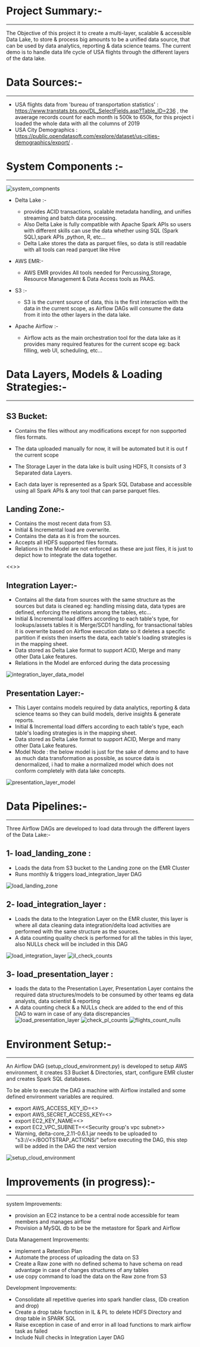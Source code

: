 # Project Summary:-
-----------------
The Objective of this project it to create a multi-layer, scalable & accessible Data Lake, to store & process big amounts to be a unified data source, that can be used by data analytics, reporting & data science teams.
The current demo is to handle data life cycle of USA flights through the different layers of the data lake.

# Data Sources:-
-----------------
- USA flights data from 'bureau of transportation statistics' : https://www.transtats.bts.gov/DL_SelectFields.asp?Table_ID=236 , the avaerage records count for each month is 500k to 650k, for this project i loaded the whole data with all the columns of 2019 
- USA City Demographics : https://public.opendatasoft.com/explore/dataset/us-cities-demographics/export/ .

# System Components :-
------------------------
![system_compnents](https://user-images.githubusercontent.com/20134836/85896142-3f4ced80-b7f8-11ea-8800-955e6c52f7a3.png)
- Delta Lake :-
    - provides ACID transactions, scalable metadata handling, and unifies streaming and batch data processing. 
    - Also Delta Lake is fully compatible with Apache Spark APIs so users with different skills can use the data whether using SQL (Spark SQL),spark APIs ,python, R, etc...
    - Delta Lake stores the data as parquet files, so data is still readable with all tools can read parquet like Hive 

- AWS EMR:-
    - AWS EMR provides All tools needed for Percussing,Storage, Resource Management & Data Access tools as PAAS.

- S3 :-
    - S3 is the current source of data, this is the first interaction with the data in the current scope, as Airflow DAGs will consume the data from it into the other layers in the data lake.
    
- Apache Airflow :-
    - Airflow acts as the main orchestration tool for the data lake as it provides many required features for the current scope eg: back filling, web UI, scheduling, etc...
    
# Data Layers, Models & Loading Strategies:-
------------------
S3 Bucket:
---------
- Contains the files without any modifications except for non supported files formats.
- The data uploaded manually for now, it will be automated but it is out f the current scope


- The Storage Layer in the data lake is built using HDFS, It consists of 3 Separated data Layers.
- Each data layer is represented as a Spark SQL Database and accessible using all Spark APIs & any tool that can parse parquet files.

Landing Zone:-
-------------
- Contains the most recent data from S3.
- Initial & Incremental load are overwrite.
- Contains the data as it is from the sources.
- Accepts all HDFS supported files formats.
- Relations in the Model are not enforced as these are just files, it is just to depict how to integrate the data together.

<<<attach model here>>>

Integration Layer:-
-------------
- Contains all the data from sources with the same structure as the sources but data is cleaned eg: handling missing data, data types are defined, enforcing the relations among the tables, etc...
- Initial & Incremental load differs according to each table's type, for lookups/assets tables it is Merge/SCD1 handling, for transactional tables it is overwrite based on Airflow execution date so it deletes a specific partition if exists then inserts the data, each table's loading strategies is in the mapping sheet.
- Data stored as Delta Lake format to support ACID, Merge and many other Data Lake features. 
- Relations in the Model are enforced during the data processing

![integration_layer_data_model](https://user-images.githubusercontent.com/20134836/85896258-702d2280-b7f8-11ea-9385-9cb9374adb5a.png)


Presentation Layer:-
-------------
- This Layer contains models required by data analytics, reporting & data science teams so they can build models, derive insights & generate reports.
- Initial & Incremental load differs according to each table's type, each table's loading strategies is in the mapping sheet.
- Data stored as Delta Lake format to support ACID, Merge and many other Data Lake features. 
- Model Node : the below model is just for the sake of demo and to have as much data transformation as possible, as source data is denormalized, i had to make a normalized model which does not conform completely with data lake concepts.

![presentation_layer_model](https://user-images.githubusercontent.com/20134836/85896312-8a670080-b7f8-11ea-95df-beee5c718a3b.png)

# Data Pipelines:-
---------------------------
Three Airflow DAGs are developed to load data through the different layers of the Data Lake:-

1- load_landing_zone : 
------------------------------
- Loads the data from S3 bucket to the Landing zone on the EMR Cluster
- Runs monthly & triggers load_integration_layer DAG

![load_landing_zone](https://user-images.githubusercontent.com/20134836/85896388-a79bcf00-b7f8-11ea-9b8e-3558ca3c22bb.PNG)

2- load_integration_layer : 
------------------------------
- Loads the data to the Integration Layer on the EMR cluster, this layer is where all data cleaning data integration/delta load activities are performed with the same structure as the sources.
- A data counting quality check is performed for all the tables in this layer, also NULLs check will be included in this DAG

![load_integration_layer](https://user-images.githubusercontent.com/20134836/85896423-b8e4db80-b7f8-11ea-9c37-0fc67263307d.PNG)
![il_check_counts](https://user-images.githubusercontent.com/20134836/85896450-c732f780-b7f8-11ea-9d37-063e4d9492b8.PNG "il_check_counts")

3- load_presentation_layer : 
------------------------------
- loads the data to the Presentation Layer, Presentation Layer contains the required data structures/models to be consumed by other teams eg data analysts, data scientist & reporting
- A data counting check & a NULLs check are added to the end of this DAG to warn in case of any data discrepancies
![load_presentation_layer](https://user-images.githubusercontent.com/20134836/85896474-d3b75000-b7f8-11ea-9892-01c1b74a0456.PNG)
![check_pl_counts](https://user-images.githubusercontent.com/20134836/85896500-e03ba880-b7f8-11ea-8b01-199a68666f78.PNG "check_pl_counts")
![flights_count_nulls](https://user-images.githubusercontent.com/20134836/85896534-eb8ed400-b7f8-11ea-859e-de2fe035532b.PNG "flights_count_nulls")

# Environment Setup:-
------------------
An Airflow DAG (setup_cloud_environment.py) is developed to setup AWS environment, it creates S3 Bucket & Directories, start, configure EMR cluster and creates Spark SQL databases.

To be able to execute the DAG a machine with Airflow installed and some defined environment variables are required.

- export AWS_ACCESS_KEY_ID=<<AWS access key should be defined>>
- export AWS_SECRET_ACCESS_KEY=<<AWS secret key should be defined>>
- export EC2_KEY_NAME=<<EC2 key name>>
- export EC2_VPC_SUBNET=<<Security group's vpc subnet>>
- Warning, delta-core_2.11-0.6.1.jar needs to be uploaded to "s3://<<S3 Bucket name>>/BOOTSTRAP_ACTIONS/" before executing the DAG, this step will be added in the DAG the next version

![setup_cloud_environment](https://user-images.githubusercontent.com/20134836/85896551-f5183c00-b7f8-11ea-96a3-7aa1dc99e9ab.PNG)


# Improvements (in progress):-
-----------------------
system Improvements:

- provision an EC2 instance to be a central node accessible for team members and manages airflow 
- Provision a MySQL db to be be the metastore for Spark and Airflow

Data Management Improvements:

- implement a Retention Plan
- Automate the process of uploading the data on S3
- Create a Raw zone with no defined schema to have schema on read advantage in case of changes structures of any tables
- use copy command to load the data on the Raw zone from S3


Development Improvements:
- Consolidate all repetitive queries into spark handler class, (Db creation and drop)
- Create a drop table function in IL & PL to delete HDFS Directory and drop table in SPARK SQL
- Raise exception in case of and error in all load functions to mark airflow task as failed
- Include Null checks in Integration Layer DAG
